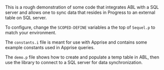 This is a rough demonstration of some code that integrates ABL with a SQL server and allows one to sync data that resides in Progress to an external table on SQL server.

To configure, change the `SCOPED-DEFINE` variables a the top of `Sequel.p` to match your environment.

The `constants.i` file is meant for use with Apprise and contains some example constants used in Apprise queries.

The `demo.p` file shows how to create and populate a temp table in ABL, then use the library to connect to a SQL server for data synchronization.